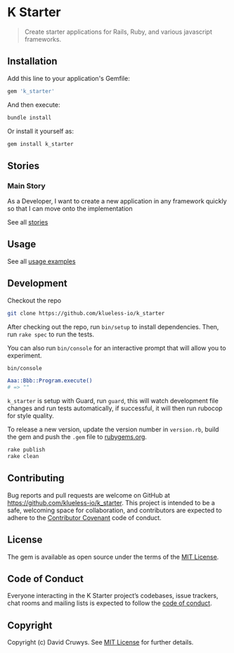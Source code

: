 # K Starter

> Create starter applications for Rails, Ruby, and various javascript frameworks.

## Installation

Add this line to your application's Gemfile:

```ruby
gem 'k_starter'
```

And then execute:

```bash
bundle install
```

Or install it yourself as:

```bash
gem install k_starter
```

## Stories

### Main Story

As a Developer, I want to create a new application in any framework quickly so that I can move onto the implementation

See all [stories](./STORIES.md)


## Usage

See all [usage examples](./USAGE.md)



## Development

Checkout the repo

```bash
git clone https://github.com/klueless-io/k_starter
```

After checking out the repo, run `bin/setup` to install dependencies. Then, run `rake spec` to run the tests. 

You can also run `bin/console` for an interactive prompt that will allow you to experiment.

```bash
bin/console

Aaa::Bbb::Program.execute()
# => ""
```

`k_starter` is setup with Guard, run `guard`, this will watch development file changes and run tests automatically, if successful, it will then run rubocop for style quality.

To release a new version, update the version number in `version.rb`, build the gem and push the `.gem` file to [rubygems.org](https://rubygems.org).

```bash
rake publish
rake clean
```

## Contributing

Bug reports and pull requests are welcome on GitHub at https://github.com/klueless-io/k_starter. This project is intended to be a safe, welcoming space for collaboration, and contributors are expected to adhere to the [Contributor Covenant](http://contributor-covenant.org) code of conduct.

## License

The gem is available as open source under the terms of the [MIT License](https://opensource.org/licenses/MIT).

## Code of Conduct

Everyone interacting in the K Starter project’s codebases, issue trackers, chat rooms and mailing lists is expected to follow the [code of conduct](https://github.com/klueless-io/k_starter/blob/master/CODE_OF_CONDUCT.md).

## Copyright

Copyright (c) David Cruwys. See [MIT License](LICENSE.txt) for further details.
